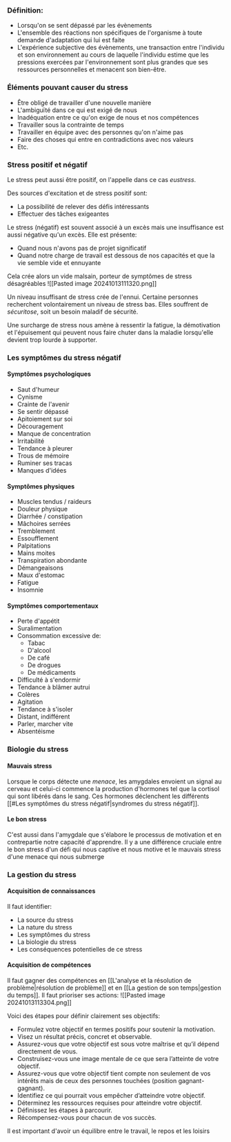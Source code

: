 ### Définition: 
* Lorsqu'on se sent dépassé par les évènements
* L'ensemble des réactions non spécifiques de l'organisme à toute demande d'adaptation qui lui est faite
* L'expérience subjective des évènements, une transaction entre l'individu et son environnement au cours de laquelle l'individu estime que les pressions exercées par l'environnement sont plus grandes que ses ressources personnelles et menacent son bien-être.

### Éléments pouvant causer du stress
* Être obligé de travailler d'une nouvelle manière
* L'ambiguïté dans ce qui est exigé de nous
* Inadéquation entre ce qu'on exige de nous et nos compétences
* Travailler sous la contrainte de temps
* Travailler en équipe avec des personnes qu'on n'aime pas
* Faire des choses qui entre en contradictions avec nos valeurs
* Etc.
### Stress positif et négatif
Le stress peut aussi être positif, on l'appelle dans ce cas *eustress*.

Des sources d'excitation et de stress positif sont:
* La possibilité de relever des défis intéressants
* Effectuer des tâches exigeantes

Le stress (négatif) est souvent associé à un excès mais une insuffisance est aussi négative qu'un excès. Elle est présente:
* Quand nous n'avons pas de projet significatif
* Quand notre charge de travail est dessous de nos capacités et que la vie semble vide et ennuyante

Cela crée alors un vide malsain, porteur de symptômes de stress désagréables
![[Pasted image 20241013111320.png]]

Un niveau insuffisant de stress crée de l'ennui. Certaine personnes recherchent volontairement un niveau de stress bas. Elles souffrent de *sécuritose*, soit un besoin maladif de sécurité.

Une surcharge de stress nous amène à ressentir la fatigue, la démotivation et l'épuisement qui peuvent nous faire chuter dans la maladie lorsqu'elle devient trop lourde à supporter.

### Les symptômes du stress négatif

#### Symptômes psychologiques
- Saut d'humeur
- Cynisme
- Crainte de l'avenir
- Se sentir dépassé
- Apitoiement sur soi
- Découragement
- Manque de concentration
- Irritabilité
- Tendance à pleurer
- Trous de mémoire
- Ruminer ses tracas
- Manques d'idées

#### Symptômes physiques
- Muscles tendus / raideurs
- Douleur physique
- Diarrhée / constipation
- Mâchoires serrées
- Tremblement
- Essoufflement
- Palpitations
- Mains moites
- Transpiration abondante
- Démangeaisons
- Maux d'estomac
- Fatigue
- Insomnie

#### Symptômes comportementaux
- Perte d'appétit
- Suralimentation
- Consommation excessive de:
	- Tabac
	- D'alcool
	- De café
	- De drogues
	- De médicaments
- Difficulté à s'endormir
- Tendance à blâmer autrui
- Colères
- Agitation
- Tendance à s'isoler
- Distant, indifférent
- Parler, marcher vite
- Absentéisme

### Biologie du stress

#### Mauvais stress
Lorsque le corps détecte une *menace*, les amygdales envoient un signal au cerveau et celui-ci commence la production d'hormones tel que la cortisol qui sont libérés dans le sang. Ces hormones déclenchent les différents [[#Les symptômes du stress négatif|syndromes du stress négatif]]. 
#### Le bon stress
C'est aussi dans l'amygdale que s'élabore le processus de motivation et en contrepartie notre capacité d'apprendre. Il y a une différence cruciale entre le bon stress d'un défi qui nous captive et nous motive et le mauvais stress d'une menace qui nous submerge

### La gestion du stress
#### Acquisition de connaissances
Il faut identifier:
- La source du stress
- La nature du stress
-  Les symptômes du stress
- La biologie du stress
-  Les conséquences potentielles de ce stress
#### Acquisition de compétences
Il faut gagner des compétences en [[L'analyse et la résolution de problème|résolution de problème]] et en [[La gestion de son temps|gestion du temps]]. Il faut prioriser ses actions: ![[Pasted image 20241013113304.png]]

Voici des étapes pour définir clairement ses objectifs:
- Formulez votre objectif en termes positifs pour soutenir la motivation. 
- Visez un résultat précis, concret et observable. 
- Assurez-vous que votre objectif est sous votre maîtrise et qu’il dépend directement de vous. 
- Construisez-vous une image mentale de ce que sera l’atteinte de votre objectif. 
- Assurez-vous que votre objectif tient compte non seulement de vos intérêts mais de ceux des personnes touchées (position gagnant-gagnant). 
- Identifiez ce qui pourrait vous empêcher d’atteindre votre objectif. 
- Déterminez les ressources requises pour atteindre votre objectif. 
- Définissez les étapes à parcourir. 
- Récompensez-vous pour chacun de vos succès.

Il est important d'avoir un équilibre entre le travail, le repos et les loisirs